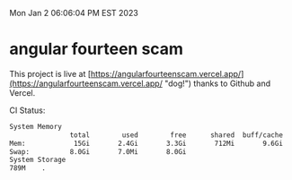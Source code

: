 Mon Jan  2 06:06:04 PM EST 2023

# angular fourteen scam


This project is live at [https://angularfourteenscam.vercel.app/](https://angularfourteenscam.vercel.app/ "dog!") thanks to Github and Vercel.

CI Status: 

```bash
System Memory
               total        used        free      shared  buff/cache   available
Mem:            15Gi       2.4Gi       3.3Gi       712Mi       9.6Gi        11Gi
Swap:          8.0Gi       7.0Mi       8.0Gi
System Storage
789M	.
